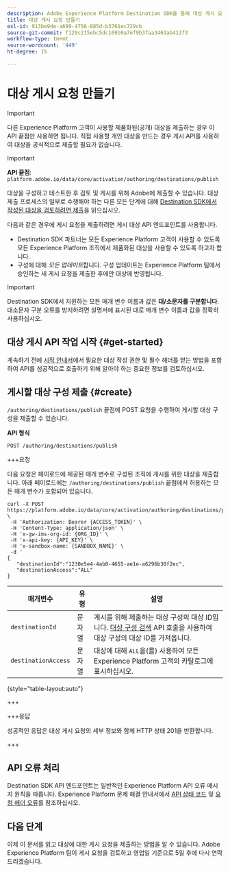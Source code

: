```yaml
---
description: Adobe Experience Platform Destination SDK을 통해 대상 게시 요청을 제출하기 위해 API 호출 형식을 지정하는 방법을 알아봅니다.
title: 대상 게시 요청 만들기
exl-id: 913be9de-a699-4756-885d-b3761ec729cb
source-git-commit: f129c215ebc5dc169b9a7ef9b3faa3463ab413f3
workflow-type: tm+mt
source-wordcount: '449'
ht-degree: 1%

---
```


# 대상 게시 요청 만들기

>[!IMPORTANT]
>
>다른 Experience Platform 고객이 사용할 제품화된(공개) 대상을 제출하는 경우 이 API 끝점만 사용하면 됩니다. 직접 사용할 개인 대상을 만드는 경우 게시 API를 사용하여 대상을 공식적으로 제출할 필요가 없습니다.

>[!IMPORTANT]
>
>**API 끝점**: `platform.adobe.io/data/core/activation/authoring/destinations/publish`

대상을 구성하고 테스트한 후 검토 및 게시를 위해 Adobe에 제출할 수 있습니다. 대상 제출 프로세스의 일부로 수행해야 하는 다른 모든 단계에 대해 [Destination SDK에서 작성된 대상을 검토하려면 제출](../guides/submit-destination.md)을 읽으십시오.

다음과 같은 경우에 게시 요청을 제출하려면 게시 대상 API 엔드포인트를 사용합니다.

* Destination SDK 파트너는 모든 Experience Platform 고객이 사용할 수 있도록 모든 Experience Platform 조직에서 제품화된 대상을 사용할 수 있도록 하고자 합니다.
* 구성에 대해 *모든 업데이트*&#x200B;합니다. 구성 업데이트는 Experience Platform 팀에서 승인하는 새 게시 요청을 제출한 후에만 대상에 반영됩니다.

>[!IMPORTANT]
>
>Destination SDK에서 지원하는 모든 매개 변수 이름과 값은 **대/소문자를 구분합니다**. 대소문자 구분 오류를 방지하려면 설명서에 표시된 대로 매개 변수 이름과 값을 정확히 사용하십시오.

## 대상 게시 API 작업 시작 {#get-started}

계속하기 전에 [시작 안내서](../getting-started.md)에서 필요한 대상 작성 권한 및 필수 헤더를 얻는 방법을 포함하여 API를 성공적으로 호출하기 위해 알아야 하는 중요한 정보를 검토하십시오.

## 게시할 대상 구성 제출 {#create}

`/authoring/destinations/publish` 끝점에 POST 요청을 수행하여 게시할 대상 구성을 제출할 수 있습니다.

**API 형식**

```http
POST /authoring/destinations/publish
```

+++요청

다음 요청은 페이로드에 제공된 매개 변수로 구성된 조직에 게시를 위한 대상을 제출합니다. 아래 페이로드에는 `/authoring/destinations/publish` 끝점에서 허용하는 모든 매개 변수가 포함되어 있습니다.

```shell
curl -X POST https://platform.adobe.io/data/core/activation/authoring/destinations/publish \
 -H 'Authorization: Bearer {ACCESS_TOKEN}' \
 -H 'Content-Type: application/json' \
 -H 'x-gw-ims-org-id: {ORG_ID}' \
 -H 'x-api-key: {API_KEY}' \
 -H 'x-sandbox-name: {SANDBOX_NAME}' \
 -d '
{
   "destinationId":"1230e5e4-4ab8-4655-ae1e-a6296b30f2ec",
   "destinationAccess":"ALL"
}
```

| 매개변수 | 유형 | 설명 |
|---------|----------|------|
| `destinationId` | 문자열 | 게시를 위해 제출하는 대상 구성의 대상 ID입니다. [대상 구성 검색](../authoring-api/destination-configuration/retrieve-destination-configuration.md) API 호출을 사용하여 대상 구성의 대상 ID를 가져옵니다. |
| `destinationAccess` | 문자열 | 대상에 대해 `ALL`을(를) 사용하여 모든 Experience Platform 고객의 카탈로그에 표시하십시오. |

{style="table-layout:auto"}

+++

+++응답

성공적인 응답은 대상 게시 요청의 세부 정보와 함께 HTTP 상태 201을 반환합니다.

+++

## API 오류 처리

Destination SDK API 엔드포인트는 일반적인 Experience Platform API 오류 메시지 원칙을 따릅니다. Experience Platform 문제 해결 안내서에서 [API 상태 코드](../../../landing/troubleshooting.md#api-status-codes) 및 [요청 헤더 오류](../../../landing/troubleshooting.md#request-header-errors)를 참조하십시오.

## 다음 단계

이제 이 문서를 읽고 대상에 대한 게시 요청을 제출하는 방법을 알 수 있습니다. Adobe Experience Platform 팀이 게시 요청을 검토하고 영업일 기준으로 5일 후에 다시 연락드리겠습니다.
